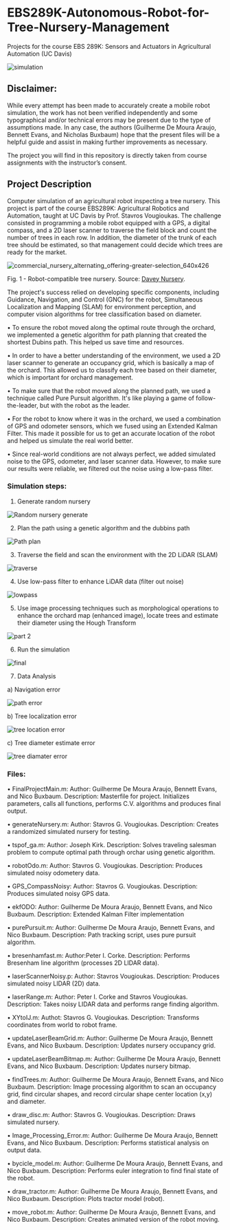 # EBS289K-Autonomous-Robot-for-Tree-Nursery-Management
Projects for the course EBS 289K: Sensors and Actuators in Agricultural Automation (UC Davis)

![simulation](https://user-images.githubusercontent.com/39603677/114103867-b8e13400-987e-11eb-8772-7a22a133c107.gif)

## Disclaimer:
While every attempt has been made to accurately create a mobile robot simulation, the work has not been verified independently and some typographical and/or technical errors may be present due to the type of assumptions made. In any case, the authors (Guilherme De Moura Araujo, Bennett Evans, and Nicholas Buxbaum) hope that the present files will be a helpful guide and assist in making further improvements as necessary.

The project you will find in this repository is directly taken from course assignments with the instructor’s consent.

## Project Description
Computer simulation of an agricultural robot inspecting a tree nursery. This project is part of the course EBS289K: Agricultural Robotics and Automation, taught at UC Davis by Prof. Stavros Vougioukas.
The challenge consisted in programming a mobile robot equipped with a GPS, a digital compass, and a 2D laser scanner to traverse the field block and count the number of trees in each row. In addition, the diameter of the trunk of each tree should be estimated, so that management could decide which trees are ready for the market.

![commercial_nursery_alternating_offering-greater-selection_640x426](https://user-images.githubusercontent.com/39603677/114094037-ad870c00-9870-11eb-8c6d-378ed0a3fb38.png)

Fig. 1 - Robot-compatible tree nursery. Source: [Davey Nursery](https://www.davey.com/commercial-landscape-services/the-davey-nursery/).

The project's success relied on developing specific components, including Guidance, Navigation, and Control (GNC) for the robot, Simultaneous Localization and Mapping (SLAM) for environment perception, and computer vision algorithms for tree classification based on diameter.

• To ensure the robot moved along the optimal route through the orchard, we implemented a genetic algorithm for path planning that created the shortest Dubins path. This helped us save time and resources.

• In order to have a better understanding of the environment, we used a 2D laser scanner to generate an occupancy grid, which is basically a map of the orchard. This allowed us to classify each tree based on their diameter, which is important for orchard management.

• To make sure that the robot moved along the planned path, we used a technique called Pure Pursuit algorithm. It's like playing a game of follow-the-leader, but with the robot as the leader.

• For the robot to know where it was in the orchard, we used a combination of GPS and odometer sensors, which we fused using an Extended Kalman Filter. This made it possible for us to get an accurate location of the robot and helped us simulate the real world better.

• Since real-world conditions are not always perfect, we added simulated noise to the GPS, odometer, and laser scanner data. However, to make sure our results were reliable, we filtered out the noise using a low-pass filter.

### Simulation steps:

1. Generate random nursery

![Random nursery generate](https://user-images.githubusercontent.com/39603677/114100448-24280780-9879-11eb-8a3c-0f64d813e69a.png)

2. Plan the path using a genetic algorithm and the dubbins path

![Path plan](https://user-images.githubusercontent.com/39603677/114100858-c6e08600-9879-11eb-935b-53494ac2deab.png)

3. Traverse the field and scan the environment with the 2D LiDAR (SLAM)

![traverse](https://user-images.githubusercontent.com/39603677/114101067-0e671200-987a-11eb-969a-bd941313440c.JPG)

4. Use low-pass filter to enhance LiDAR data (filter out noise)

![lowpass](https://user-images.githubusercontent.com/39603677/114101183-38b8cf80-987a-11eb-8a3d-00fef9fec8eb.JPG)

5. Use image processing techniques such as morphological operations to enhance the orchard map (enhanced image), locate trees and estimate their diameter using the Hough Transform

![part 2](https://user-images.githubusercontent.com/39603677/114101450-99e0a300-987a-11eb-95ca-9c816a5e01d4.JPG) 

6. Run the simulation

![final](https://user-images.githubusercontent.com/39603677/114101459-9c42fd00-987a-11eb-82a3-99535892bb05.JPG)

7. Data Analysis

a) Navigation error

![path error](https://user-images.githubusercontent.com/39603677/114101728-fe9bfd80-987a-11eb-9bcd-ab3d8e76530c.JPG)

b) Tree localization error

![tree location error](https://user-images.githubusercontent.com/39603677/114101764-0e1b4680-987b-11eb-95d2-1ce8dcd8d304.JPG)

c) Tree diameter estimate error

![tree diamater error](https://user-images.githubusercontent.com/39603677/114101806-1b383580-987b-11eb-9b16-dc6b1555475a.JPG)

### Files:
• FinalProjectMain.m: Author: Guilherme De Moura Araujo, Bennett Evans, and Nico Buxbaum. Description: Masterfile for project. Initializes parameters, calls all functions, performs C.V. algorithms and produces final output.

• generateNursery.m: Author: Stavros G. Vougioukas. Description: Creates a randomized simulated nursery for testing.

• tspof_ga.m: Author: Joseph Kirk. Description: Solves traveling salesman problem to compute optimal path through orchar using genetic algorithm.

• robotOdo.m: Author: Stavros G. Vougioukas. Description: Produces simulated noisy odometery data.

• GPS_CompassNoisy: Author: Stavros G. Vougioukas. Description: Produces simulated noisy GPS data.

• ekfODO: Author: Guilherme De Moura Araujo, Bennett Evans, and Nico Buxbaum. Description: Extended Kalman Filter implementation

• purePursuit.m: Author: Guilherme De Moura Araujo, Bennett Evans, and Nico Buxbaum. Description: Path tracking script, uses pure pursuit algorithm.

• bresenhamfast.m: Author:Peter I. Corke. Description: Performs Bresenham line algorithm (processes 2D LIDAR data).

• laserScannerNoisy.p: Author: Stavros Vougioukas. Description: Produces simulated noisy LIDAR (2D) data.

• laserRange.m: Author: Peter I. Corke and Stavros Vougioukas. Description: Takes noisy LIDAR data and performs range finding algorithm.

• XYtoIJ.m: Authot: Stavros G. Vougioukas. Description: Transforms coordinates from world to robot frame.

• updateLaserBeamGrid.m: Author: Guilherme De Moura Araujo, Bennett Evans, and Nico Buxbaum. Description: Updates nursery occupancy grid.

• updateLaserBeamBitmap.m: Author: Guilherme De Moura Araujo, Bennett Evans, and Nico Buxbaum. Description: Updates nursery bitmap.

• findTrees.m: Author: Guilherme De Moura Araujo, Bennett Evans, and Nico Buxbaum. Description: Image processing algorithm to scan an occupancy grid, find circular shapes, and 
 record circular shape center location (x,y) and diameter.

• draw_disc.m: Author: Stavros G. Vougioukas. Description: Draws simulated nursery.

• Image_Processing_Error.m: Author: Guilherme De Moura Araujo, Bennett Evans, and Nico Buxbaum. Description: Performs statistical analysis on output data.

• bycicle_model.m: Author: Guilherme De Moura Araujo, Bennett Evans, and Nico Buxbaum. Description: Performs euler integration to find final state of the robot.

• draw_tractor.m: Author: Guilherme De Moura Araujo, Bennett Evans, and Nico Buxbaum. Description: Plots tractor model (robot).

• move_robot.m: Author: Guilherme De Moura Araujo, Bennett Evans, and Nico Buxbaum. Description: Creates animated version of the robot moving.
